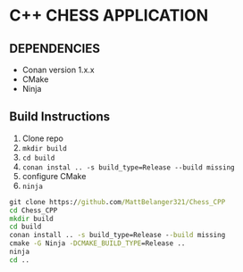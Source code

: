 # C++ CHESS APPLICATION

## DEPENDENCIES
-	Conan version 1.x.x
-	CMake
-	Ninja

## Build Instructions

1. 	Clone repo
2. `mkdir build`
3. `cd build`
4. `conan instal .. -s build_type=Release --build missing`
5. configure CMake
6. `ninja`

```bat
git clone https://github.com/MattBelanger321/Chess_CPP
cd Chess_CPP
mkdir build
cd build
conan install .. -s build_type=Release --build missing
cmake -G Ninja -DCMAKE_BUILD_TYPE=Release ..
ninja
cd ..
```

